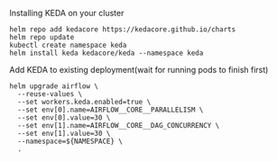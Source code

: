 
Installing KEDA on your cluster

```shell script
helm repo add kedacore https://kedacore.github.io/charts
helm repo update
kubectl create namespace keda
helm install keda kedacore/keda --namespace keda 
```

Add KEDA to existing deployment(wait for running pods to finish first)
```shell script
helm upgrade airflow \
  --reuse-values \
  --set workers.keda.enabled=true \
  --set env[0].name=AIRFLOW__CORE__PARALLELISM \
  --set env[0].value=30 \
  --set env[1].name=AIRFLOW__CORE__DAG_CONCURRENCY \
  --set env[1].value=30 \
  --namespace=${NAMESPACE} \
  .
```

